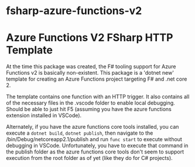 # fsharp-azure-functions-v2

# Azure Functions V2 FSharp HTTP Template

At the time this package was created, the F# tooling support for Azure Functions v2 is basically non-existent. This package is a 'dotnet new' template for creating an Azure Functions project targeting F# and .net core 2. 

The template contains one function with an HTTP trigger. It also contains all of the necessary files in the .vscode folder to enable local debugging. Should be able to just hit F5 (assuming you have the azure functions extension installed in VSCode).

Alternately, if you have the azure functions core tools installed, you can execute a `dotnet build`, `dotnet publish`, then navigate to the /bin/Debug/netcoreapp2.1/publish and run `func start` to execute without debugging in VSCode. Unfortunately, you have to execute that command in the publish folder as the azure functions core tools don't seem to support execution from the root folder as of yet (like they do for C# projects).
